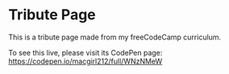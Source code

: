 # Tribute Page

This is a tribute page made from my freeCodeCamp curriculum.

To see this live, please visit its CodePen page: https://codepen.io/macgirl212/full/WNzNMeW
